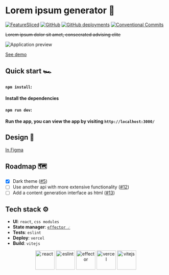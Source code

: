 # Lorem ipsum generator 🐠

<!-- Badges -->

[![FeatureSliced](https://img.shields.io/badge/Powered%20by-%F0%9F%8D%B0%20Feature%20Sliced-%235c9cb5)](https://feature-sliced.design/)
[![GitHub](https://img.shields.io/github/license/yesnoruly/loripsum-generator)](https://github.com/yesnoruly/loripsum-generator/blob/master/LICENSE)
[![GitHub deployments](https://img.shields.io/github/deployments/yesnoruly/loripsum-generator/Production?label=vercel&logo=vercel)](https://github.com/yesnoruly/loripsum-generator/deployments/activity_log?environment=Production)
[![Conventional Commits](https://img.shields.io/badge/Conventional%20Commits-1.0.0-yellow.svg)](https://conventionalcommits.org)

<!-- -->

~~Lorem ipsum dolor sit amet, consecrated advising elite~~

![Application preview](https://user-images.githubusercontent.com/64963734/141689810-545f5bcc-d55f-4166-ba30-a8e6cd0eeaf2.gif)

[See demo](https://loripsum-generator.vercel.app)

## Quick start 🏎️

#### `npm install`:

**Install the dependencies**

#### `npm run dev`:

**Run the app, you can view the app by visiting `http://localhost:3000/`**

## Design 🎨

[In Figma](https://www.figma.com/file/fm6hLuN9CSoN302u5YYXJl/Lorem-ipsum-generator?node-id=0%3A1) 

## Roadmap 🗺️

- [x] Dark theme ([#5](https://github.com/yesnoruly/loripsum-generator/issues/5))
- [ ] Use another api with more extensive
  functionality ([#12](https://github.com/yesnoruly/loripsum-generator/issues/12))
- [ ] Add a content generation interface as html ([#13](https://github.com/yesnoruly/loripsum-generator/issues/13))

## Tech stack ⚙️

- **UI**: `react`, `css modules`
- **State manager**: [`effector ☄`](https://effector.dev)
- **Tests**: `eslint`
- **Deploy**: `vercel`
- **Build**: `vitejs`

<div align="center">
  <img title="react" alt="react" height=60 src="https://cdn.auth0.com/blog/react-js/react.png"/>
  <img title="eslint (Super linting from @martis-git)" alt="eslint" height=60 src="https://d33wubrfki0l68.cloudfront.net/204482ca413433c80cd14fe369e2181dd97a2a40/092e2/assets/img/logo.svg"/>
  <img title="Effector, the state manager" alt="effector" height=60 src="https://user-images.githubusercontent.com/64963734/142739108-1cfe5eb5-aa8f-4b05-bbad-11e3a3095591.jpg"/>
  <img title="Vercel" alt="vercel" height=60 src="https://cardify.vercel.app/api/badges?border=false&borderColor=%23ddd&borderWidth=2&iconColor=&icons=vercel&preset=default&shadow=false&width=60"/>
  <img title="Vitejs" alt="vitejs" height=60 src="https://user-images.githubusercontent.com/64963734/142739293-6deca66b-d45e-4953-b75c-ff8c32605b65.png"/>
</div>
